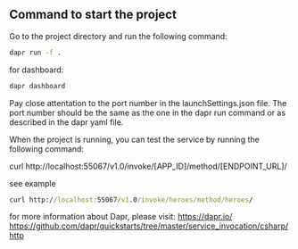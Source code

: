 ## Command to start the project

Go to the project directory and run the following command:

```cmd
dapr run -f .
```

for dashboard:

```cmd
dapr dashboard
```


Pay close attentation to the port number in the launchSettings.json file. 
The port number should be the same as the one in the dapr run command or as described in the
dapr yaml file.


When the project is running, you can test the service by running the following command:

curl http://localhost:55067/v1.0/invoke/[APP_ID]/method/[ENDPOINT_URL]/

see example

```cmd
curl http://localhost:55067/v1.0/invoke/heroes/method/heroes/
```



for more information about Dapr, please visit: https://dapr.io/
https://github.com/dapr/quickstarts/tree/master/service_invocation/csharp/http
